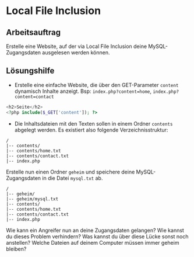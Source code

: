 # Local File Inclusion

## Arbeitsauftrag 

Erstelle eine Website, auf der via Local File Inclusion deine MySQL-Zugangsdaten ausgelesen werden können.

## Lösungshilfe

* Erstelle eine einfache Website, die über den GET-Parameter `content` dynamisch Inhalte anzeigt. Bsp: `index.php?content=home`, `index.php?content=contact`

```php
<h2>Seite</h2>
<?php include($_GET['content']); ?>
```

* Die Inhaltsdateien mit den Texten sollen in einem Ordner `contents` abgelegt werden. Es existiert also folgende Verzeichnisstruktur:

```
/ 
|-- contents/
|-- contents/home.txt
|-- contents/contact.txt
|-- index.php
```

Erstelle nun einen Ordner `geheim` und speichere deine MySQL-Zugangsdaten in die Datei `mysql.txt` ab.

```
/ 
|-- geheim/
|-- geheim/mysql.txt
|-- contents/
|-- contents/home.txt
|-- contents/contact.txt
|-- index.php
```

Wie kann ein Angreifer nun an deine Zugangsdaten gelangen? Wie kannst du dieses Problem verhindern? Was kannst du über diese Lücke sonst noch anstellen? Welche Dateien auf deinem Computer müssen immer geheim bleiben?